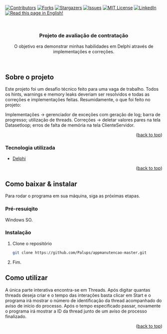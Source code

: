 <div id="top"></div>

[![Contributors][contributors-shield]][contributors-url]
[![Forks][forks-shield]][forks-url]
[![Stargazers][stars-shield]][stars-url]
[![Issues][issues-shield]][issues-url]
[![MIT License][license-shield]][license-url]
[![LinkedIn][linkedin-shield]][linkedin-url]
[![Read this page in English!][usa-shield]](https://github.com/Palups/appmanutencao-master/blob/main/README.md)

<br>
<!-- PROJECT LOGO -->
<h3 align="center">Projeto de avaliação de contratação</h3>

  <p align="center">
    O objetivo era demonstrar minhas habilidades em Delphi através de implementações e correções.
  </p>
</div>

<br>

<!-- ABOUT THE PROJECT -->
## Sobre o projeto

Este projeto foi um desafio técnico feito para uma vaga de trabalho. Todos os hints, warnings e memory leaks deveriam ser resolvidos e todas as correções e implementações feitas. Resumidamente, o que foi feito no projeto:

Implementações -> gerenciador de exceções com geração de log; barra de progresso; utilização de threads.
Correções -> deletar valores pares na tela Datasetloop; erros de falta de memória na tela ClienteServidor.

<p align="right">(<a href="#top">back to top</a>)</p>



### Tecnologia utilizada

* [Delphi](https://www.embarcadero.com/br/products/delphi/starter/free-download)

<p align="right">(<a href="#top">back to top</a>)</p>



<!-- GETTING STARTED -->
## Como baixar & instalar

Para rodar o programa em sua máquina, siga as próximas etapas.

### Pré-resuiqito

Windows SO.

### Instalação

1. Clone o repositório
   ```sh
   git clone https://github.com/Palups/appmanutencao-master.git
   ```
2. Fim.



<!-- USAGE EXAMPLES -->
## Como utilizar

A única parte interativa encontra-se em Threads. Após digitar quantas threads deseja criar e o tempo das interações basta clicar em Start e o programa irá mostrar o número de identificação da thread acompanhado do aviso de início do processo. Após o tempo especificado passar, novamente o programa irá mostrar a ID da thread junto de um aviso de processo finalizado.

<p align="right">(<a href="#top">back to top</a>)</p>


<!-- MARKDOWN LINKS & IMAGES -->
<!-- https://www.markdownguide.org/basic-syntax/#reference-style-links -->
[contributors-shield]: https://img.shields.io/github/contributors/Palups/appmanutencao-master.svg?style=for-the-badge
[contributors-url]: https://github.com/Palups/appmanutencao-master/graphs/contributors
[forks-shield]: https://img.shields.io/github/forks/Palups/appmanutencao-master.svg?style=for-the-badge
[forks-url]: https://github.com/Palups/appmanutencao-master/network/members
[stars-shield]: https://img.shields.io/github/stars/Palups/appmanutencao-master.svg?style=for-the-badge
[stars-url]: https://github.com/Palups/appmanutencao-master/stargazers
[issues-shield]: https://img.shields.io/github/issues/Palups/appmanutencao-master.svg?style=for-the-badge
[issues-url]: https://github.com/Palups/appmanutencao-master/issues
[license-shield]: https://img.shields.io/github/license/Palups/appmanutencao-master.svg?style=for-the-badge
[license-url]: https://github.com/Palups/appmanutencao-master/blob/master/LICENSE.txt
[linkedin-shield]: https://img.shields.io/badge/-LinkedIn-black.svg?style=for-the-badge&logo=linkedin&colorB=555
[linkedin-url]: https://linkedin.com/in/viniciusgpalu
[product-screenshot]: images/screenshot.png
[usa-shield]: https://img.shields.io/badge/🇺🇸-Read_this_page_in_English!-yellowgreen?style=for-the-badge